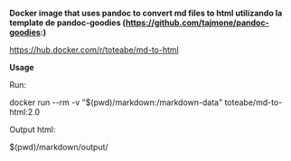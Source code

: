 **Docker image that uses pandoc to convert md files to html utilizando la template de pandoc-goodies (https://github.com/tajmone/pandoc-goodies:)**

https://hub.docker.com/r/toteabe/md-to-html

**Usage**

Run: 

docker run --rm -v "$(pwd)/markdown:/markdown-data" toteabe/md-to-html:2.0

Output html: 

$(pwd)/markdown/output/